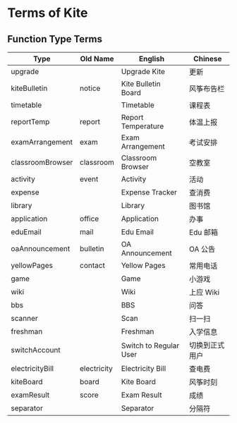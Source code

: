 # Terms of Kite

## Function Type Terms

| Type             | Old Name    | English                | Chinese |
|------------------|-------------|------------------------|---------|
| upgrade          |             | Upgrade Kite           | 更新      |
| kiteBulletin     | notice      | Kite Bulletin Board    | 风筝布告栏   |
| timetable        |             | Timetable              | 课程表     |
| reportTemp       | report      | Report Temperature     | 体温上报    |
| examArrangement  | exam        | Exam Arrangement       | 考试安排    |
| classroomBrowser | classroom   | Classroom Browser      | 空教室     |
| activity         | event       | Activity               | 活动      |
| expense          |             | Expense Tracker        | 查消费     |
| library          |             | Library                | 图书馆     |
| application      | office      | Application            | 办事      |
| eduEmail         | mail        | Edu Email              | Edu 邮箱  |
| oaAnnouncement   | bulletin    | OA Announcement        | OA 公告   |
| yellowPages      | contact     | Yellow Pages           | 常用电话    |
| game             |             | Game                   | 小游戏     |
| wiki             |             | Wiki                   | 上应 Wiki |
| bbs              |             | BBS                    | 问答      |
| scanner          |             | Scan                   | 扫一扫     |
| freshman         |             | Freshman               | 入学信息    |
| switchAccount    |             | Switch to Regular User | 切换到正式用户 |
| electricityBill  | electricity | Electricity Bill       | 查电费     |
| kiteBoard        | board       | Kite Board             | 风筝时刻    |
| examResult       | score       | Exam Result            | 成绩      |
| separator        |             | Separator              | 分隔符     |
